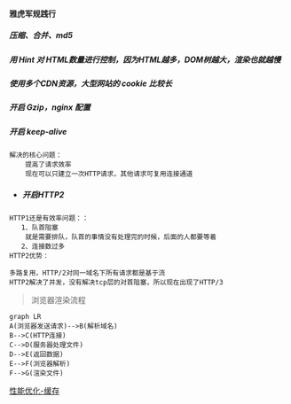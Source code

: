 #### 雅虎军规践行

##### 压缩、合并、md5 

##### 用 **Hint** 对 **HTML**数量进行控制，因为**HTML**越多，**DOM树**越大，渲染也就越慢

##### 使用多个CDN资源，大型网站的 **cookie** 比较长

##### 开启 **Gzip**，**nginx** 配置

##### 开启 **keep-alive** 

```
解决的核心问题：
    提高了请求效率
    现在可以只建立一次HTTP请求，其他请求可复用连接通道
```
+ ##### 开启HTTP2

```
HTTP1还是有效率问题：：
   1、队首阻塞
    就是需要排队，队首的事情没有处理完的时候，后面的人都要等着
   2、连接数过多
HTTP2优势：

多路复用，HTTP/2对同一域名下所有请求都是基于流
HTTP2解决了并发，没有解决tcp层的对首阻塞，所以现在出现了HTTP/3 
```

> 浏览器渲染流程

```mermaid
graph LR
A(浏览器发送请求)-->B(解析域名)
B-->C(HTTP连接)
C-->D(服务器处理文件)
D-->E(返回数据)
E-->F(浏览器解析)
F-->G(渲染文件)
```

[性能优化-缓存]([https://github.com/yzhenyuan/note/blob/master/性能优化/性能优化-缓存.md)

